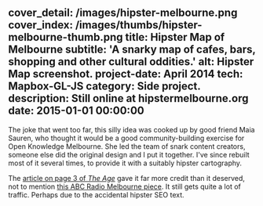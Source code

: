 cover_detail: /images/hipster-melbourne.png
cover_index: /images/thumbs/hipster-melbourne-thumb.png
title: Hipster Map of Melbourne
subtitle: 'A snarky map of cafes, bars, shopping and other cultural oddities.'
alt: Hipster Map screenshot.
project-date: April 2014
tech: Mapbox-GL-JS
category: Side project.
description: Still online at hipstermelbourne.org
date: 2015-01-01 00:00:00
---
The joke that went too far, this silly idea was cooked up by good friend Maia Sauren, who thought it would be a good community-building exercise for Open Knowledge Melbourne. She led the team of snark content creators, someone else did the original design and I put it together. I've since rebuilt most of it several times, to provide it with a suitably hipster cartography.

The [article on page 3 of *The Age*](http://www.theage.com.au/victoria/mapping-the-hip-haunts-of-the-fashionably-uncool-20140406-366tz.html) gave it far more credit than it deserved, not to mention [this ABC Radio Melbourne piece](http://www.abc.net.au/local/audio/2014/03/19/3962737.htm?site=melbourne). It still gets quite a lot of traffic. Perhaps due to the accidental hipster SEO text.
